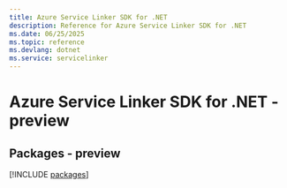 ```yaml
---
title: Azure Service Linker SDK for .NET
description: Reference for Azure Service Linker SDK for .NET
ms.date: 06/25/2025
ms.topic: reference
ms.devlang: dotnet
ms.service: servicelinker
---
```

# Azure Service Linker SDK for .NET - preview
## Packages - preview
[!INCLUDE [packages](service-linker-index.md)]